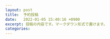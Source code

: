 ```yaml
---
layout: post
title:  予約投稿
date:   2022-01-05 15:40:16 +0900
excerpt: 投稿の内容です。マークダウン形式で書けます。
categories: 
---
```


